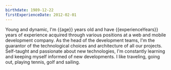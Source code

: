 ```yaml
---
birthdate: 1989-12-22
firstExperienceDate: 2012-02-01
---
```


Young and dynamic, I'm {{age}} years old and have {{experienceYears}} years of experience acquired through various positions
at a web and mobile development company. As the head of the development teams,
I'm the guarantor of the technological choices and architecture of all our projects.
Self-taught and passionate about new technologies, I'm constantly learning and keeping myself informed of new developments.
I like traveling, going out, playing tennis, golf and sailing.

